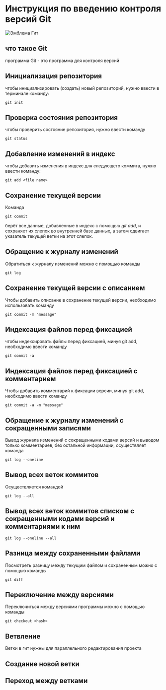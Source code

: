 # **Инструкция по введению контроля версий Git**

![Эмблема Гит](git.png)

## что такое Git

программа Git - это программа для контроля версий

## Инициализация репозитория

чтобы инициализировать (создать) новый репозиторий, нужно ввести в терминале команду:

    git init

## Проверка состояния репозитория

чтобы проверить состояние репозитория, нужно ввести команду

    git status

## Добавление изменений в индекс

чтобы добавить изменения в индекс для следующего коммита, нужно ввести команду:

    git add <file name>

## Сохранение текущей версии

Команда

    git commit

берёт все данные, добавленные в индекс с помощью *git add*, и сохраняет их слепок во внутренней базе данных, а затем сдвигает указатель текущей ветки на этот слепок.

## Обращение к журналу изменений

Обратиться к журналу изменений можно с помощью команды

    git log

## Сохранение текущей версии с описанием

Чтобы добавить описание в сохранение текущей версии, необходимо использовать команду

    git commit -m "message"

## Индексация файлов перед фиксацией

чтобы индексировать файлы перед фиксацией, минуя git add, необходимо ввести команду

    git commit -a

## Индексация файлов перед фиксацией с комментарием

Чтобы добавить комментарий к фиксации версии, минуя git add, необходимо ввести команду 

    git commit -a -m "message"

## Обращение к журналу изменений с сокращенными записями

Вывод журнала изменений с сокращенными кодами версий и выводом только комментариев, без остальной информации, осуществляет команда

    git log --oneline

## Вывод всех веток коммитов

Осуществляется командой

    git log --all

## Вывод всех веток коммитов списком с сокращенными кодами версий и комментариями к ним

    git log --oneline --all

## Разница между сохраненными файлами

Посмотреть разницу между текущим файлом и сохраненным можно с помощью команды 

    git diff

## Переключение между версиями

Переключиться между версиями программы можно с помощью команды 

    git checkout <hash>

## Ветвление

Ветки в гит нужны для параллельного редактирования проекта

## Создание новой ветки

## Переход между ветками
